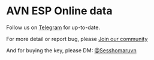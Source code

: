 # AVN ESP Online data

Follow us on [Telegram](https://t.me/+zgUIN1XXtpxiNzNl) for up-to-date.

For more detail or report bug, please [Join our community](https://t.me/pubgmvnantiban)

And for buying the key, please DM: [@Sesshomaruvn](https://t.me/sesshomaruvn)
